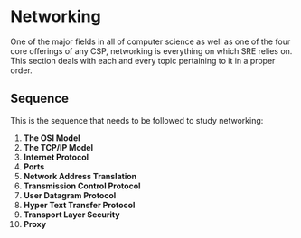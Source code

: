 # Networking

One of the major fields in all of computer science as well as one of the four core offerings of any CSP, networking is everything on which SRE relies on. This section deals with each and every topic pertaining to it in a proper order.


## Sequence

This is the sequence that needs to be followed to study networking:
1. **The OSI Model**
1. **The TCP/IP Model**
1. **Internet Protocol**
1. **Ports**
1. **Network Address Translation**
1. **Transmission Control Protocol**
1. **User Datagram Protocol**
1. **Hyper Text Transfer Protocol**
1. **Transport Layer Security**
1. **Proxy**
